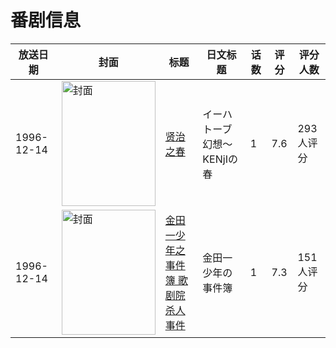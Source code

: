 # 番剧信息

|放送日期|封面|标题|日文标题|话数|评分|评分人数|
|---|---|---|---|---|---|---|
|1996-12-14|<img src="https://lain.bgm.tv/pic/cover/c/0b/10/3697_4ZzCx.jpg" alt="封面" style="width:150px;height:200px;object-fit:cover;">|[贤治之春](https://bangumi.tv/subject/3697)|イーハトーブ幻想〜KENjIの春|1|7.6|293人评分|
|1996-12-14|<img src="https://lain.bgm.tv/pic/cover/c/40/87/49424_ZfUen.jpg" alt="封面" style="width:150px;height:200px;object-fit:cover;">|[金田一少年之事件簿 歌剧院杀人事件](https://bangumi.tv/subject/49424)|金田一少年の事件簿|1|7.3|151人评分|
